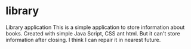 # library
Library application
This is a simple application to store information about books.
Created with simple Java Script, CSS ant html.
But it can't store information after closing. I think I can repair it in nearest future.
